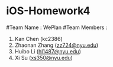 # iOS-Homework4
#Team Name : WePlan
#Team Members : 
1. Kan Chen (kc2386)
2. Zhaonan Zhang (zz724@nyu.edu)
3. Huibo Li (hl1487@nyu.edu)
4. Xi Su (xs350@nyu.edu)
